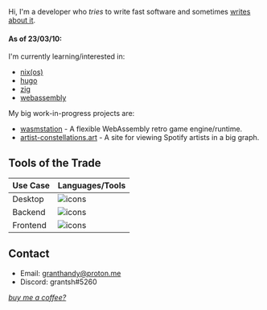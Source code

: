 Hi, I'm a developer who *tries* to write fast software and sometimes [writes about it](https://grantshandy.github.io/posts).

#### As of 23/03/10:

I'm currently learning/interested in:
 - [nix(os)](https://nixos.org)
 - [hugo](https://gohugo.io)
 - [zig](https://ziglang.org)
 - [webassembly](https://webassembly.org)

My big work-in-progress projects are:
 - [wasmstation](https://github.com/wasmstation/wasmstation) - A flexible WebAssembly retro game engine/runtime.
 - [artist-constellations.art](https://github.com/grantshandy/artist-constellations.art) - A site for viewing Spotify artists in a big graph.


## Tools of the Trade
| Use Case | Languages/Tools                                             |
|----------|-------------------------------------------------------------|
| Desktop  | ![icons](https://skillicons.dev/icons?i=rust,gtk,tauri)     |
| Backend  | ![icons](https://skillicons.dev/icons?i=rust,actix,sqlite)  |
| Frontend | ![icons](https://skillicons.dev/icons?i=svelte,tailwind,ts) |

## Contact
 - Email: granthandy@proton.me
 - Discord: grantsh#5260

[*buy me a coffee?*](https://buymeacoffee.com/granthandy)
